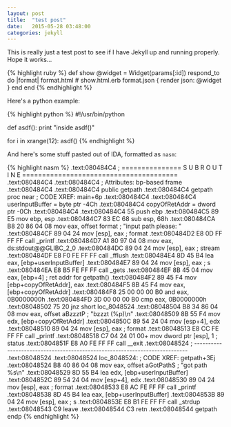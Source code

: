 ```yaml
---
layout: post
title:  "test post"
date:   2015-05-28 03:48:00
categories: jekyll
---
```


This is really just a test post to see if I have Jekyll up and running properly. Hope it works...

{% highlight ruby %}
def show
  @widget = Widget(params[:id])
  respond_to do |format|
    format.html # show.html.erb
    format.json { render json: @widget }
  end
end
{% endhighlight %}

Here's a python example:

{% highlight python %}
#!/usr/bin/python

def asdf():
  print "inside asdf()"

for i in xrange(12):
  asdf()
{% endhighlight %}

And here's some stuff pasted out of IDA, formatted as `nasm`:

{% highlight nasm %}
.text:080484C4                ; =============== S U B R O U T I N E =======================================
.text:080484C4
.text:080484C4                ; Attributes: bp-based frame
.text:080484C4
.text:080484C4                                public getpath
.text:080484C4                getpath         proc near               ; CODE XREF: main+6p
.text:080484C4
.text:080484C4                userInputBuffer = byte ptr -4Ch
.text:080484C4                copyOfRetAddr   = dword ptr -0Ch
.text:080484C4
.text:080484C4 55                             push    ebp
.text:080484C5 89 E5                          mov     ebp, esp
.text:080484C7 83 EC 68                       sub     esp, 68h
.text:080484CA B8 20 86 04 08                 mov     eax, offset format ; "input path please: "
.text:080484CF 89 04 24                       mov     [esp], eax      ; format
.text:080484D2 E8 0D FF FF FF                 call    _printf
.text:080484D7 A1 80 97 04 08                 mov     eax, ds:stdout@@GLIBC_2_0
.text:080484DC 89 04 24                       mov     [esp], eax      ; stream
.text:080484DF E8 F0 FE FF FF                 call    _fflush
.text:080484E4 8D 45 B4                       lea     eax, [ebp+userInputBuffer]
.text:080484E7 89 04 24                       mov     [esp], eax      ; s
.text:080484EA E8 B5 FE FF FF                 call    _gets
.text:080484EF 8B 45 04                       mov     eax, [ebp+4]    ; ret addr for getpath()
.text:080484F2 89 45 F4                       mov     [ebp+copyOfRetAddr], eax
.text:080484F5 8B 45 F4                       mov     eax, [ebp+copyOfRetAddr]
.text:080484F8 25 00 00 00 B0                 and     eax, 0B0000000h
.text:080484FD 3D 00 00 00 B0                 cmp     eax, 0B0000000h
.text:08048502 75 20                          jnz     short loc_8048524
.text:08048504 B8 34 86 04 08                 mov     eax, offset aBzzztP ; "bzzzt (%p)\n"
.text:08048509 8B 55 F4                       mov     edx, [ebp+copyOfRetAddr]
.text:0804850C 89 54 24 04                    mov     [esp+4], edx
.text:08048510 89 04 24                       mov     [esp], eax      ; format
.text:08048513 E8 CC FE FF FF                 call    _printf
.text:08048518 C7 04 24 01 00+                mov     dword ptr [esp], 1 ; status
.text:0804851F E8 A0 FE FF FF                 call    __exit
.text:08048524                ; ---------------------------------------------------------------------------
.text:08048524
.text:08048524                loc_8048524:                            ; CODE XREF: getpath+3Ej
.text:08048524 B8 40 86 04 08                 mov     eax, offset aGotPathS ; "got path %s\n"
.text:08048529 8D 55 B4                       lea     edx, [ebp+userInputBuffer]
.text:0804852C 89 54 24 04                    mov     [esp+4], edx
.text:08048530 89 04 24                       mov     [esp], eax      ; format
.text:08048533 E8 AC FE FF FF                 call    _printf
.text:08048538 8D 45 B4                       lea     eax, [ebp+userInputBuffer]
.text:0804853B 89 04 24                       mov     [esp], eax      ; s
.text:0804853E E8 B1 FE FF FF                 call    _strdup
.text:08048543 C9                             leave
.text:08048544 C3                             retn
.text:08048544                getpath         endp
{% endhighlight %}
